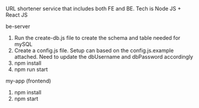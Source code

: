 URL shortener service that includes both FE and BE. Tech is Node JS + React JS

be-server
1. Run the create-db.js file to create the schema and table needed for mySQL
2. Create a config.js file. Setup can based on the config.js.example attached. Need to update the dbUsername and dbPassword accordingly
3. npm install
4. npm run start

my-app (frontend)
1. npm install
2. npm start